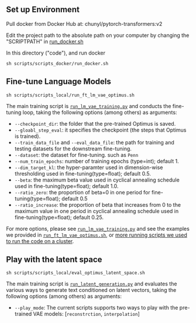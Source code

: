 ## Set up Environment

Pull docker from Docker Hub at: chunyl/pytorch-transformers:v2

Edit the project path to the absolute path on your computer by changing the "SCRIPTPATH" in [run_docker.sh](./scripts/scripts_docker/run_docker.sh)

In this directory ("code"), and run docker

    sh scripts/scripts_docker/run_docker.sh
    
    

  
## Fine-tune Language Models

    sh scripts/scripts_local/run_ft_lm_vae_optimus.sh
    
    
The main training script is [`run_lm_vae_training.py`](./examples/big_ae/run_lm_vae_training.py) and conducts the fine-tuning loop, taking the following options (among others) as arguments:

- `--checkpoint_dir`: the folder that the pre-trained Optimus is saved.
- `--gloabl_step_eval`: it specifies the checkpoint (the steps that Optimus is trained).
- `--train_data_file` and `--eval_data_file`: the path for training and testing datasets for the downstream fine-tuning.
- `--dataset`: the dataset for fine-tuning. such as `Penn`
- `--num_train_epochs`: number of training epochs (type=int); default 1.
- `--dim_target_kl`:   the hyper-paramter used in dimension-wise thresholding used in fine-tuning(type=float); default 0.5.
- `--beta`:   the maximum beta value used in cyclical annealing schedule used in fine-tuning(type=float); default 1.0.
- `--ratio_zero`:   the proportion of beta=0 in one period for fine-tuning(type=float); default 0.5
- `--ratio_increase`:  the proportion of beta that increases from 0 to the maximum value in one period in cyclical annealing schedule used in fine-tuning(type=float); default 0.25.


For more options, please see [`run_lm_vae_training.py`](./examples/big_ae/run_lm_vae_training.py) and  see the examples we provided in [`run_ft_lm_vae_optimus.sh`](./scripts/scripts_local/run_ft_lm_vae_optimus.sh), or [more running scripts we used to run the code on a cluster](./scripts/scripts_philly).


## Play with the latent space

    sh scripts/scripts_local/eval_optimus_latent_space.sh
    
The main training script is [`run_latent_generation.py`](./examples/big_ae/run_latent_generation.py) and evaluates the various ways to generate text conditioned on latent vectors, taking the following options (among others) as arguments:

- `--play_mode`:  The current scripts supports two ways to play with the pre-trained VAE models: [`reconstrction`, `interpolation`]
